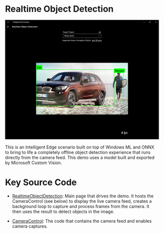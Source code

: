 # Realtime Object Detection

![alt text](https://github.com/Microsoft/Cognitive-Samples-IntelligentKiosk/blob/master/Documentation/RealtimeObjectDetection.png "Realtime Object Detection")

This is an Intelligent Edge scenario built on top of Windows ML and ONNX to bring to life a completely offline object detection experience that runs directly from the camera feed. This demo uses a model built and exported by Microsoft Custom Vision.

# Key Source Code

* [RealtimeObjectDetection](../Kiosk/Views/RealtimeObjectDetection.xaml.cs): Main page that drives the demo. It hosts the CameraControl (see below) to display the live camera feed, creates a background loop to capture and process frames from the camera. It then uses the result to detect objects in the image.

* [CameraControl](../Kiosk/Controls/CameraControl.xaml.cs): The code that contains the camera feed and enables camera captures.
